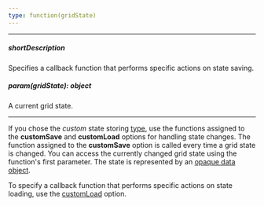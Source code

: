 ```yaml
---
type: function(gridState)
---
```

---
##### shortDescription
Specifies a callback function that performs specific actions on state saving.

##### param(gridState): object
A current grid state.

---
If you chose the *custom* state storing [type](/api-reference/10%20UI%20Widgets/dxDataGrid/1%20Configuration/stateStoring/type.md '/Documentation/ApiReference/UI_Widgets/dxDataGrid/Configuration/stateStoring/#type'), use the functions assigned to the **customSave** and **customLoad** options for handling state changes. The function assigned to the **customSave** option is called every time a grid state is changed. You can access the currently changed grid state using the function's first parameter. The state is represented by an [opaque data object](https://en.wikipedia.org/wiki/Opaque_data_type).

To specify a callback function that performs specific actions on state loading, use the [customLoad](/api-reference/10%20UI%20Widgets/dxDataGrid/1%20Configuration/stateStoring/customLoad.md '/Documentation/ApiReference/UI_Widgets/dxDataGrid/Configuration/stateStoring/#customLoad') option.